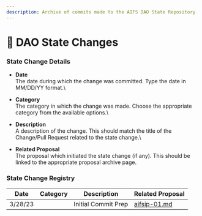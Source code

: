 ```yaml
---
description: Archive of commits made to the AIFS DAO State Repository
---
```


# 🔏 DAO State Changes

### State Change Details <a href="#details" id="details"></a>

* **Date**\
  The date during which the change was committed. Type the date in MM/DD/YY format.\

* **Category**\
  The category in which the change was made. Choose the appropriate category from the available options.\

* **Description**\
  A description of the change. This should match the title of the Change/Pull Request related to the state change.\

* **Related Proposal**\
  The proposal which initiated the state change (if any). This should be linked to the appropriate proposal archive page.

### State Change Registry <a href="#registry" id="registry"></a>

<table><thead><tr><th>Date</th><th data-type="select">Category</th><th align="center">Description</th><th data-type="content-ref">Related Proposal</th></tr></thead><tbody><tr><td>3/28/23</td><td></td><td align="center">Initial Commit Prep</td><td><a href="proposals/epoch-2/aifsip-01.md">aifsip-01.md</a></td></tr></tbody></table>
